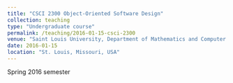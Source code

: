 ```yaml
---
title: "CSCI 2300 Object-Oriented Software Design"
collection: teaching
type: "Undergraduate course"
permalink: /teaching/2016-01-15-csci-2300
venue: "Saint Louis University, Department of Mathematics and Computer Science"
date: 2016-01-15
location: "St. Louis, Missouri, USA"
---
```


Spring 2016 semester
